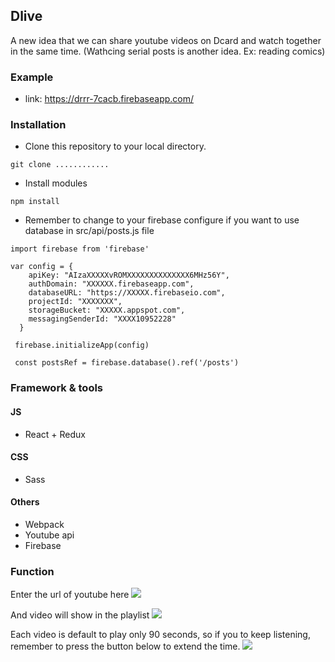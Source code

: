## Dlive

A new idea that we can share youtube videos on Dcard and watch together in the same time. (Wathcing serial posts is another idea. Ex: reading comics)

### Example

* link: https://drrr-7cacb.firebaseapp.com/ 

### Installation

* Clone this repository to your local directory.

```
git clone ............
```
* Install modules
```
npm install 
```
* Remember to change to your firebase configure if you want to use database in src/api/posts.js file
```
import firebase from 'firebase'

var config = {
    apiKey: "AIzaXXXXXvROMXXXXXXXXXXXXXX6MHz56Y",
    authDomain: "XXXXXX.firebaseapp.com",
    databaseURL: "https://XXXXX.firebaseio.com",
    projectId: "XXXXXXX",
    storageBucket: "XXXXX.appspot.com",
    messagingSenderId: "XXXX10952228"
  }
 
 firebase.initializeApp(config)

 const postsRef = firebase.database().ref('/posts')

```

### Framework & tools
#### JS
* React + Redux
#### CSS
* Sass
#### Others
* Webpack
* Youtube api
* Firebase

### Function

Enter the url of youtube here
![](https://i.imgur.com/fEsxbx7.png)

And video will show in the playlist
![](https://i.imgur.com/8uwovxE.png)

Each video is default to play only 90 seconds, so if you to keep listening, remember to press the button below to extend the time. 
![](https://i.imgur.com/ct4JxMg.png)
